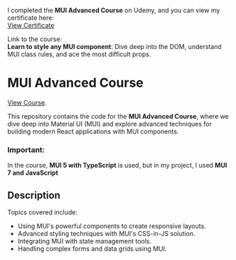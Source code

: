 I completed the **MUI Advanced Course** on Udemy, and you can view my certificate here:  
[View Certificate](https://udemy.com/certificate/UC-af62a8d7-35b6-4edc-8539-97c3c5f37af7)

Link to the course:  
**Learn to style any MUI component**: Dive deep into the DOM, understand MUI class rules, and ace the most difficult props.

# **MUI Advanced Course**
[View Course](https://www.udemy.com/course/advanced-material-ui-component-styling-the-complete-course/).

This repository contains the code for the **MUI Advanced Course**, where we dive deep into Material UI (MUI) and explore advanced techniques for building modern React applications with MUI components.

### Important:
In the course, **MUI 5 with TypeScript** is used, but in my project, I used **MUI 7 and JavaScript**

## Description

Topics covered include:
- Using MUI's powerful components to create responsive layouts.
- Advanced styling techniques with MUI's CSS-in-JS solution.
- Integrating MUI with state management tools.
- Handling complex forms and data grids using MUI.
